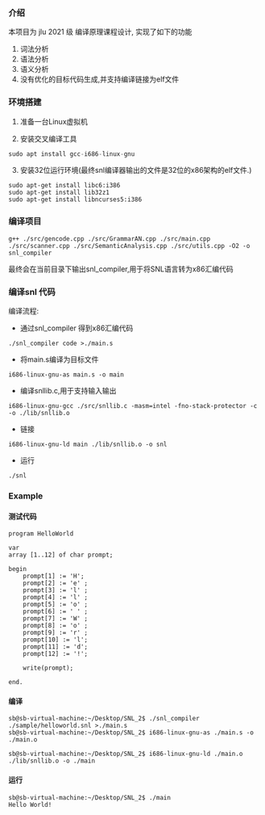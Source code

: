 ### 介绍
本项目为 jlu 2021 级 编译原理课程设计, 实现了如下的功能
1. 词法分析
2. 语法分析
3. 语义分析
4. 没有优化的目标代码生成,并支持编译链接为elf文件

### 环境搭建
1. 准备一台Linux虚拟机 

2. 安装交叉编译工具
```C
sudo apt install gcc-i686-linux-gnu
```
3. 安装32位运行环境(最终snl编译器输出的文件是32位的x86架构的elf文件.)

```
sudo apt-get install libc6:i386
sudo apt-get install lib32z1
sudo apt-get install libncurses5:i386
```

### 编译项目

```
g++ ./src/gencode.cpp ./src/GrammarAN.cpp ./src/main.cpp ./src/scanner.cpp ./src/SemanticAnalysis.cpp ./src/utils.cpp -O2 -o snl_compiler
```
最终会在当前目录下输出snl_compiler,用于将SNL语言转为x86汇编代码


### 编译snl 代码
编译流程:
- 通过snl_compiler 得到x86汇编代码

```
./snl_compiler code >./main.s
```

- 将main.s编译为目标文件
```
i686-linux-gnu-as main.s -o main
```

- 编译snllib.c,用于支持输入输出

```
i686-linux-gnu-gcc ./src/snllib.c -masm=intel -fno-stack-protector -c -o ./lib/snllib.o
```

- 链接
```
i686-linux-gnu-ld main ./lib/snllib.o -o snl
```

- 运行
```
./snl
```


### Example

#### 测试代码
```
program HelloWorld

var
array [1..12] of char prompt;

begin
	prompt[1] := 'H';
	prompt[2] := 'e' ;
	prompt[3] := 'l' ;
	prompt[4] := 'l' ;
	prompt[5] := 'o' ;
	prompt[6] := ' ' ;
	prompt[7] := 'W' ;
	prompt[8] := 'o' ;
	prompt[9] := 'r' ;
	prompt[10] := 'l';
	prompt[11] := 'd';
	prompt[12] := '!';

	write(prompt);
	
end.
```

#### 编译
```
sb@sb-virtual-machine:~/Desktop/SNL_2$ ./snl_compiler ./sample/helloworld.snl >./main.s
sb@sb-virtual-machine:~/Desktop/SNL_2$ i686-linux-gnu-as ./main.s -o ./main.o

sb@sb-virtual-machine:~/Desktop/SNL_2$ i686-linux-gnu-ld ./main.o ./lib/snllib.o -o ./main
```

#### 运行
```
sb@sb-virtual-machine:~/Desktop/SNL_2$ ./main 
Hello World!
```